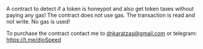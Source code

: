 A contract to detect if a token is honeypot and also get token taxes without paying any gas!
The contract does not use gas. 
The transaction is read and not write. No gas is used!

To purchase the contract contact me to dnkaratzas@gmail.com or telegram: https://t.me/dioSpeed
